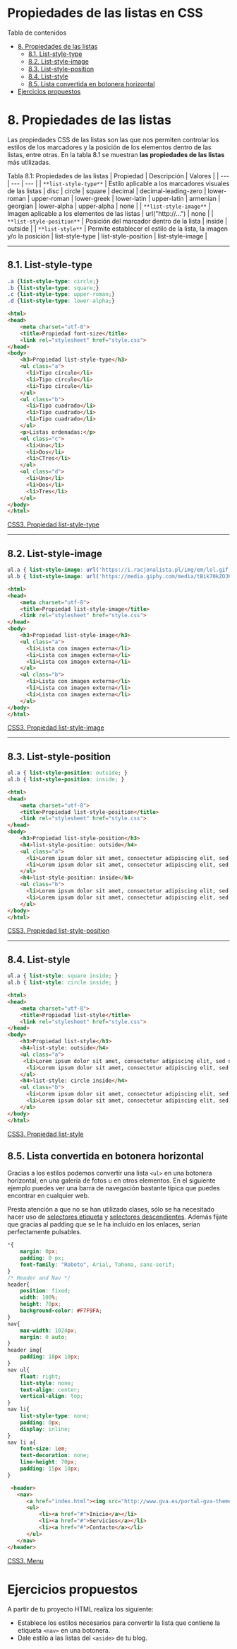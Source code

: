 # **Propiedades de las listas en CSS**

Tabla de contenidos

-   [8\. Propiedades de las listas](#8-Propiedades-de-las-listas)
    -   [8.1. List-style-type](#81-List-style-type)
    -   [8.2. List-style-image](#82-List-style-image)
    -   [8.3. List-style-position](#83-List-style-position)
    -   [8.4. List-style](#84-List-style)
    -   [8.5. Lista convertida en botonera horizontal](#85-Lista-convertida-en-botonera-horizontal)
-   [Ejercicios propuestos](#Ejercicios-propuestos)

# 8. Propiedades de las listas

Las propiedades CSS de las listas son las que nos permiten controlar los estilos de los marcadores y la posición de los elementos dentro de las listas, entre otras. En la tabla 8.1 se muestran **las propiedades de las listas** más utilizadas.

Tabla 8.1: Propiedades de las listas
| Propiedad | Descripción | Valores |
| --- | --- | --- |
| `**list-style-type**` | Estilo aplicable a los marcadores visuales de las listas | disc | circle | square | decimal | decimal-leading-zero | lower-roman | upper-roman | lower-greek | lower-latin | upper-latin | armenian | georgian | lower-alpha | upper-alpha | none |
| `**list-style-image**` | Imagen aplicable a los elementos de las listas | url("http://...") | none |
| `**list-style-position**` | Posición del marcador dentro de la lista | inside | outside |
| `**list-style**` | Permite establecer el estilo de la lista, la imagen y/o la posición | list-style-type | list-style-position | list-style-image |

* * * * *

## 8.1. List-style-type

```css
.a {list-style-type: circle;}
.b {list-style-type: square;}
.c {list-style-type: upper-roman;}
.d {list-style-type: lower-alpha;}
```

```html
<html>
<head>
    <meta charset="utf-8"> 
    <title>Propiedad font-size</title> 
    <link rel="stylesheet" href="style.css"> 
</head>
<body>
    <h3>Propiedad list-style-type</h3>
    <ul class="a">
      <li>Tipo círculo</li>
      <li>Tipo círculo</li>
      <li>Tipo círculo</li>
    </ul>
    <ul class="b">
      <li>Tipo cuadrado</li>
      <li>Tipo cuadrado</li>
      <li>Tipo cuadrado</li>
    </ul>
    <p>Listas ordenadas:</p>
    <ol class="c">
      <li>Uno</li>
      <li>Dos</li>
      <li>CTres</li>
    </ol>
    <ol class="d">
      <li>Uno</li>
      <li>Dos</li>
      <li>Tres</li>
    </ol>
</body>
</html>
```

[CSS3. Propiedad list-style-type](https://codepen.io/sergio-rey-personal/pen/QWyGqoj)

* * * * *

## 8.2. List-style-image

```css
ul.a { list-style-image: url('https://i.racjonalista.pl/img/em/lol.gif'); }
ul.b { list-style-image: url('https://media.giphy.com/media/tBik70kZOJKOk/giphy.gif'); }
```

```html
<html>
<head>
    <meta charset="utf-8"> 
    <title>Propiedad list-style-image</title> 
    <link rel="stylesheet" href="style.css"> 
</head>
<body>
    <h3>Propiedad list-style-image</h3>
    <ul class="a">
      <li>Lista con imagen externa</li>
      <li>Lista con imagen externa</li>
      <li>Lista con imagen externa</li>
    </ul>
    <ul class="b">
      <li>Lista con imagen externa</li>
      <li>Lista con imagen externa</li>
      <li>Lista con imagen externa</li>
    </ul>
</body>
</html>
```
[CSS3. Propiedad list-style-image](https://codepen.io/sergio-rey-personal/pen/PoZbJLr)

* * * * *

## 8.3. List-style-position

```css
ul.a { list-style-position: outside; }
ul.b { list-style-position: inside; }
```

```html
<html>
<head>
    <meta charset="utf-8"> 
    <title>Propiedad list-style-position</title> 
    <link rel="stylesheet" href="style.css"> 
</head>
<body>
    <h3>Propiedad list-style-position</h3>
    <h4>list-style-position: outside</h4>
    <ul class="a">
      <li>Lorem ipsum dolor sit amet, consectetur adipiscing elit, sed do eiusmod tempor incididunt ut labore et dolore magna aliqua. Ut enim ad minim veniam, quis nostrud exercitation ullamco laboris nisi ut aliquip ex ea commodo consequat. Duis aute irure dolor in reprehenderit in voluptate velit esse cillum dolore eu fugiat nulla pariatur./li>
      <li>Lorem ipsum dolor sit amet, consectetur adipiscing elit, sed do eiusmod tempor incididunt ut labore et dolore magna aliqua. Ut enim ad minim veniam, quis nostrud exercitation ullamco laboris nisi ut aliquip ex ea commodo consequat. Duis aute irure dolor in reprehenderit in voluptate velit esse cillum dolore eu fugiat nulla pariatur.</li>
    </ul>
    <h4>list-style-position: inside</h4>
    <ul class="b">
      <li>Lorem ipsum dolor sit amet, consectetur adipiscing elit, sed do eiusmod tempor incididunt ut labore et dolore magna aliqua. Ut enim ad minim veniam, quis nostrud exercitation ullamco laboris nisi ut aliquip ex ea commodo consequat. Duis aute irure dolor in reprehenderit in voluptate velit esse cillum dolore eu fugiat nulla pariatur.</li>
      <li>Lorem ipsum dolor sit amet, consectetur adipiscing elit, sed do eiusmod tempor incididunt ut labore et dolore magna aliqua. Ut enim ad minim veniam, quis nostrud exercitation ullamco laboris nisi ut aliquip ex ea commodo consequat. Duis aute irure dolor in reprehenderit in voluptate velit esse cillum dolore eu fugiat nulla pariatur.</li>
    </ul>
</body>
</html>
```
[CSS3. Propiedad list-style-position](https://codepen.io/sergio-rey-personal/pen/JjGbrVL)

* * * * *

## 8.4. List-style

```css
ul.a { list-style: square inside; }
ul.b { list-style: circle inside; }
```

```html
<html>
<head>
    <meta charset="utf-8"> 
    <title>Propiedad list-style</title> 
    <link rel="stylesheet" href="style.css"> 
</head>
<body>
    <h3>Propiedad list-style</h3>
    <h4>list-style: outside</h4>
    <ul class="a">
     <li>Lorem ipsum dolor sit amet, consectetur adipiscing elit, sed do eiusmod tempor incididunt ut labore et dolore magna aliqua. Ut enim ad minim veniam, quis nostrud exercitation ullamco laboris nisi ut aliquip ex ea commodo consequat. Duis aute irure dolor in reprehenderit in voluptate velit esse cillum dolore eu fugiat nulla pariatur.</li>
      <li>Lorem ipsum dolor sit amet, consectetur adipiscing elit, sed do eiusmod tempor incididunt ut labore et dolore magna aliqua. Ut enim ad minim veniam, quis nostrud exercitation ullamco laboris nisi ut aliquip ex ea commodo consequat. Duis aute irure dolor in reprehenderit in voluptate velit esse cillum dolore eu fugiat nulla pariatur.</li>
    </ul>
    <h4>list-style: circle inside</h4>
    <ul class="b">
      <li>Lorem ipsum dolor sit amet, consectetur adipiscing elit, sed do eiusmod tempor incididunt ut labore et dolore magna aliqua. Ut enim ad minim veniam, quis nostrud exercitation ullamco laboris nisi ut aliquip ex ea commodo consequat. Duis aute irure dolor in reprehenderit in voluptate velit esse cillum dolore eu fugiat nulla pariatur.</li>
      <li>Lorem ipsum dolor sit amet, consectetur adipiscing elit, sed do eiusmod tempor incididunt ut labore et dolore magna aliqua. Ut enim ad minim veniam, quis nostrud exercitation ullamco laboris nisi ut aliquip ex ea commodo consequat. Duis aute irure dolor in reprehenderit in voluptate velit esse cillum dolore eu fugiat nulla pariatur.</li>
    </ul>
</body>
</html>
```

[CSS3. Propiedad list-style](https://codepen.io/sergio-rey-personal/pen/vYLyewv)
## 8.5. Lista convertida en botonera horizontal

Gracias a los estilos podemos convertir una lista `<ul>` en una botonera horizontal, en una galería de fotos u en otros elementos. En el siguiente ejemplo puedes ver una barra de navegación bastante típica que puedes encontrar en cualquier web.

Presta atención a que no se han utilizado clases, sólo se ha necesitado hacer uso de [selectores etiqueta](https://github.com/Sergio-Rey-Personal/DIW/blob/master/UD03_Disenyo_y_maquetacion_web_con_HTML5_y_CSS3/UD03_23_SelectoresCSS.md#32-selector-etiqueta) y [selectores descendientes](https://github.com/Sergio-Rey-Personal/DIW/blob/master/UD03_Disenyo_y_maquetacion_web_con_HTML5_y_CSS3/UD03_23_SelectoresCSS.md#35-selector-descendiente). Además fíjate que gracias al padding que se le ha incluido en los enlaces, serían perfectamente pulsables.

```css
*{
    margin: 0px;
    padding: 0 px;
    font-family: "Roboto", Arial, Tahoma, sans-serif;
}
/* Header and Nav */
header{
    position: fixed;
    width: 100%;
    height: 70px;  
    background-color: #F7F9FA;
}
nav{
    max-width: 1024px;
    margin: 0 auto;
}
header img{
    padding: 18px 10px;
}
nav ul{
    float: right;
    list-style: none;
    text-align: center;
    vertical-align: top;
}
nav li{
    list-style-type: none;
    padding: 0px;
    display: inline;
}
nav li a{
    font-size: 1em;
    text-decoration: none;
    line-height: 70px;
    padding: 15px 10px;
}
```

```html
 <header>
   <nav>
      <a href="index.html"><img src="http://www.gva.es/portal-gva-theme/images/GVA/logo_gva.png" alt="GVA Logo" width="74" height="33"></a>
      <ul>
          <li><a href="#">Inicio</a></li>
          <li><a href="#">Servicios</a></li>
          <li><a href="#">Contacto</a></li>
      </ul>
   </nav>
</header>
```
[CSS3. Menu](https://codepen.io/sergio-rey-personal/pen/yLeVPJb)

# Ejercicios propuestos

A partir de tu proyecto HTML realiza los siguiente:

-   Establece los estilos necesarios para convertir la lista que contiene la etiqueta `<nav>` en una botonera.
-   Dale estilo a las listas del `<aside>` de tu blog.